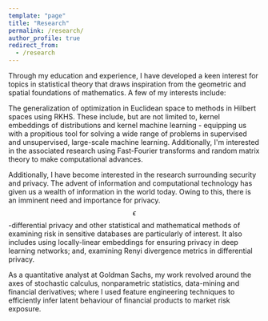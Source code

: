 ```yaml
---
template: "page"
title: "Research"
permalink: /research/
author_profile: true
redirect_from:
  - /research
---
```


Through my education and experience, I have developed a keen interest for topics in statistical theory that draws inspiration from the geometric and spatial foundations of mathematics. A few of my interests include:

The generalization of optimization in Euclidean space to methods in Hilbert spaces using RKHS. These include, but are not limited to, kernel embeddings of distributions and kernel machine learning - equipping us with a propitious tool for solving a wide range of problems in supervised and unsupervised, large-scale machine learning. Additionally, I'm interested in the associated research using Fast-Fourier transforms and random matrix theory to make computational advances.

Additionally, I have become interested in the research surrounding security and privacy. The advent of information and computational technology has given us a wealth of information in the world today. Owing to this, there is an imminent need and importance for privacy. $$\epsilon$$-differential privacy and other statistical and mathematical methods of examining risk in sensitive databases are particularly of interest. It also includes using locally-linear embeddings for ensuring privacy in deep learning networks; and, examining Renyi divergence metrics in differential privacy.

As a quantitative analyst at Goldman Sachs, my work revolved around the axes of stochastic calculus, nonparametric statistics, data-mining and financial derivatives; where I used feature engineering techniques to efficiently infer latent behaviour of financial products to market risk exposure.

